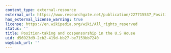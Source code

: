 ```yaml
---
content_type: external-resource
external_url: https://www.researchgate.net/publication/227715537_Position_Taking_and_Cosponsorship_in_the_US_House
has_external_license_warning: true
license: https://en.wikipedia.org/wiki/All_rights_reserved
status: ''
title: Position-taking and cosponsorship in the U.S House
uid: d56923d9-2cb2-419d-bb27-be7159bb7240
wayback_url: ''
---
```

